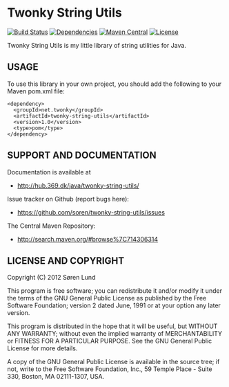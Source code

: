 # Twonky String Utils

[![Build Status](https://travis-ci.org/soren/twonky-string-utils.png?branch=master)](https://travis-ci.org/soren/twonky-string-utils)
[![Dependencies](https://www.versioneye.com/user/projects/55508e3bf7db0d87f90000e4/badge.png)](https://www.versioneye.com/user/projects/55508e3bf7db0d87f90000e4)
[![Maven Central](https://img.shields.io/maven-central/v/net.twonky/twonky-string-utils.png)](http://search.maven.org/#browse|714306314)
[![License](https://img.shields.io/github/license/soren/twonky-string-utils.png)](https://www.gnu.org/licenses/old-licenses/gpl-2.0.html)

Twonky String Utils is my little library of string utilities for Java.


## USAGE

To use this library in your own project, you should add the following
to your Maven pom.xml file:

    <dependency>
      <groupId>net.twonky</groupId>
      <artifactId>twonky-string-utils</artifactId>
      <version>1.0</version>
      <type>pom</type>
    </dependency>


## SUPPORT AND DOCUMENTATION

Documentation is available at

 - http://hub.369.dk/java/twonky-string-utils/

Issue tracker on Github (report bugs here):

 - https://github.com/soren/twonky-string-utils/issues

The Central Maven Repository:

 - http://search.maven.org/#browse%7C714306314


## LICENSE AND COPYRIGHT

Copyright (C) 2012 Søren Lund

This program is free software; you can redistribute it and/or modify
it under the terms of the GNU General Public License as published by
the Free Software Foundation; version 2 dated June, 1991 or at your option
any later version.

This program is distributed in the hope that it will be useful,
but WITHOUT ANY WARRANTY; without even the implied warranty of
MERCHANTABILITY or FITNESS FOR A PARTICULAR PURPOSE.  See the
GNU General Public License for more details.

A copy of the GNU General Public License is available in the source tree;
if not, write to the Free Software Foundation, Inc.,
59 Temple Place - Suite 330, Boston, MA 02111-1307, USA.
